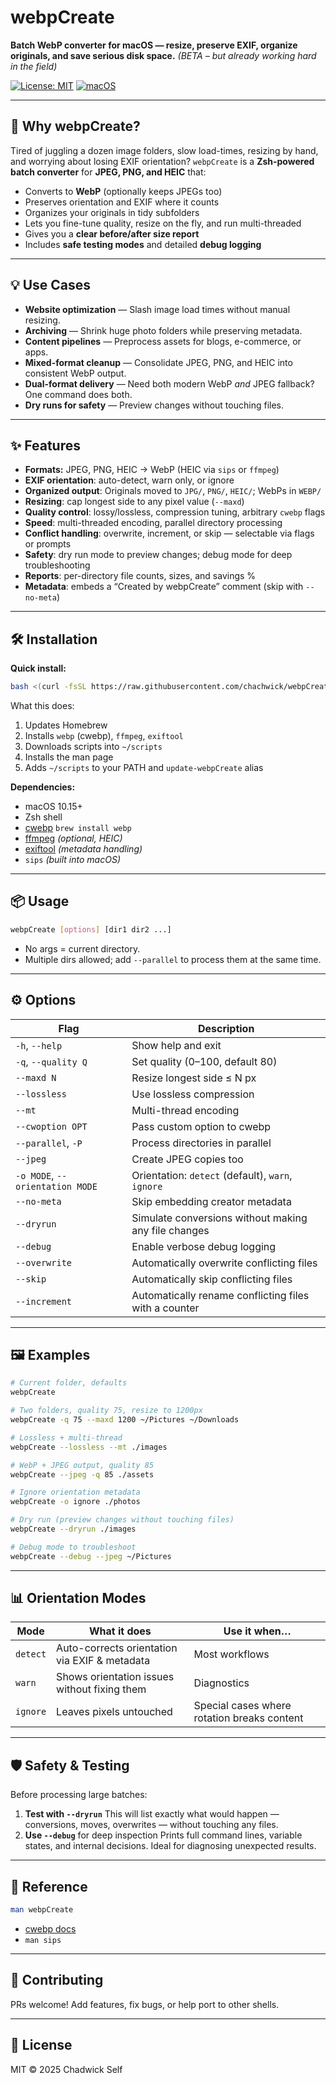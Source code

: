 # webpCreate

**Batch WebP converter for macOS — resize, preserve EXIF, organize originals, and save serious disk space.**
*(BETA – but already working hard in the field)*

[![License: MIT](https://img.shields.io/badge/License-MIT-yellow.svg)](LICENSE)
[![macOS](https://img.shields.io/badge/OS-macOS%2010.15+-lightgrey.svg)](#)

------

## 🚀 Why webpCreate?

Tired of juggling a dozen image folders, slow load-times, resizing by hand, and worrying about losing EXIF orientation?
`webpCreate` is a **Zsh-powered batch converter** for **JPEG, PNG, and HEIC** that:

- Converts to **WebP** (optionally keeps JPEGs too)
- Preserves orientation and EXIF where it counts
- Organizes your originals in tidy subfolders
- Lets you fine-tune quality, resize on the fly, and run multi-threaded
- Gives you a **clear before/after size report**
- Includes **safe testing modes** and detailed **debug logging**

------

## 💡 Use Cases

- **Website optimization** — Slash image load times without manual resizing.
- **Archiving** — Shrink huge photo folders while preserving metadata.
- **Content pipelines** — Preprocess assets for blogs, e-commerce, or apps.
- **Mixed-format cleanup** — Consolidate JPEG, PNG, and HEIC into consistent WebP output.
- **Dual-format delivery** — Need both modern WebP *and* JPEG fallback? One command does both.
- **Dry runs for safety** — Preview changes without touching files.

------

## ✨ Features

- **Formats:** JPEG, PNG, HEIC → WebP (HEIC via `sips` or `ffmpeg`)
- **EXIF orientation**: auto-detect, warn only, or ignore
- **Organized output**: Originals moved to `JPG/`, `PNG/`, `HEIC/`; WebPs in `WEBP/`
- **Resizing**: cap longest side to any pixel value (`--maxd`)
- **Quality control**: lossy/lossless, compression tuning, arbitrary `cwebp` flags
- **Speed**: multi-threaded encoding, parallel directory processing
- **Conflict handling**: overwrite, increment, or skip — selectable via flags or prompts
- **Safety**: dry run mode to preview changes; debug mode for deep troubleshooting
- **Reports**: per-directory file counts, sizes, and savings %
- **Metadata**: embeds a “Created by webpCreate” comment (skip with `--no-meta`)

------

## 🛠 Installation

**Quick install:**

```bash
bash <(curl -fsSL https://raw.githubusercontent.com/chachwick/webpCreate/main/install-webpCreate.sh)
```

What this does:

1. Updates Homebrew
2. Installs `webp` (cwebp), `ffmpeg`, `exiftool`
3. Downloads scripts into `~/scripts`
4. Installs the man page
5. Adds `~/scripts` to your PATH and `update-webpCreate` alias

**Dependencies:**

- macOS 10.15+
- Zsh shell
- [cwebp](https://developers.google.com/speed/webp/docs/cwebp)
  `brew install webp`
- [ffmpeg](https://ffmpeg.org/) *(optional, HEIC)*
- [exiftool](https://exiftool.org/) *(metadata handling)*
- `sips` *(built into macOS)*

------

## 📦 Usage

```bash
webpCreate [options] [dir1 dir2 ...]
```

- No args = current directory.
- Multiple dirs allowed; add `--parallel` to process them at the same time.

------

## ⚙ Options

| Flag                            | Description                                           |
| ------------------------------- | ----------------------------------------------------- |
| `-h`, `--help`                  | Show help and exit                                    |
| `-q`, `--quality Q`             | Set quality (0–100, default 80)                       |
| `--maxd N`                      | Resize longest side ≤ N px                            |
| `--lossless`                    | Use lossless compression                              |
| `--mt`                          | Multi-thread encoding                                 |
| `--cwoption OPT`                | Pass custom option to cwebp                           |
| `--parallel`, `-P`              | Process directories in parallel                       |
| `--jpeg`                        | Create JPEG copies too                                |
| `-o MODE`, `--orientation MODE` | Orientation: `detect` (default), `warn`, `ignore`     |
| `--no-meta`                     | Skip embedding creator metadata                       |
| `--dryrun`                      | Simulate conversions without making any file changes  |
| `--debug`                       | Enable verbose debug logging                          |
| `--overwrite`                   | Automatically overwrite conflicting files             |
| `--skip`                        | Automatically skip conflicting files                  |
| `--increment`                   | Automatically rename conflicting files with a counter |

------

## 🖼 Examples

```bash
# Current folder, defaults
webpCreate

# Two folders, quality 75, resize to 1200px
webpCreate -q 75 --maxd 1200 ~/Pictures ~/Downloads

# Lossless + multi-thread
webpCreate --lossless --mt ./images

# WebP + JPEG output, quality 85
webpCreate --jpeg -q 85 ./assets

# Ignore orientation metadata
webpCreate -o ignore ./photos

# Dry run (preview changes without touching files)
webpCreate --dryrun ./images

# Debug mode to troubleshoot
webpCreate --debug --jpeg ~/Pictures
```

------

## 📊 Orientation Modes

| Mode     | What it does                                  | Use it when…                                |
| -------- | --------------------------------------------- | ------------------------------------------- |
| `detect` | Auto-corrects orientation via EXIF & metadata | Most workflows                              |
| `warn`   | Shows orientation issues without fixing them  | Diagnostics                                 |
| `ignore` | Leaves pixels untouched                       | Special cases where rotation breaks content |

------

## 🛡 Safety & Testing

Before processing large batches:

1. **Test with `--dryrun`**
   This will list exactly what would happen — conversions, moves, overwrites — without touching any files.
2. **Use `--debug`** for deep inspection
   Prints full command lines, variable states, and internal decisions. Ideal for diagnosing unexpected results.

------

## 📜 Reference

```bash
man webpCreate
```

- [cwebp docs](https://developers.google.com/speed/webp/docs/cwebp)
- `man sips`

------

## 🤝 Contributing

PRs welcome! Add features, fix bugs, or help port to other shells.

------

## 📄 License

MIT © 2025 Chadwick Self

